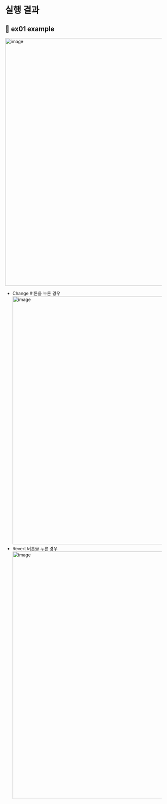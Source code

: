 # 실행 결과

## 💚 ex01 example
<img width="796" alt="image" src="https://github.com/minnjeee/SWCamp/assets/125025921/c0861216-e8d0-4cb1-a499-ad0d6b5ab31f">

- Change 버튼을 누른 경우
  <img width="798" alt="image" src="https://github.com/minnjeee/SWCamp/assets/125025921/c206bb12-fff4-4ef6-89ba-305d166ed0c0">
- Revert 버튼을 누른 경우
  <img width="796" alt="image" src="https://github.com/minnjeee/SWCamp/assets/125025921/c0861216-e8d0-4cb1-a499-ad0d6b5ab31f">
